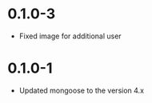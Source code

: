 0.1.0-3
=====================
* Fixed image for additional user

0.1.0-1
=====================
* Updated mongoose to the version 4.x 
